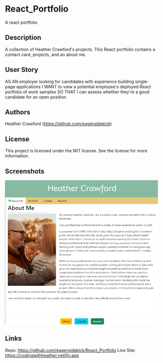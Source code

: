 # React_Portfolio
A react portfolio

## Description
A collection of Heather Crawford's projects. This React portfolio contains a contact card, projects, and an about me.

## User Story
AS AN employer looking for candidates with experience building single-page applications
I WANT to view a potential employee's deployed React portfolio of work samples
SO THAT I can assess whether they're a good candidate for an open position

## Authors
Heather Crawford (https://github.com/eagersidekick)

## License
This project is licensed under the MIT license. See the license for more information.

## Screenshots
![alt text](portfolio.png)

## Links
Repo: https://github.com/eagersidekick/React_Portfolio
Live Site: https://codingwithheather.netlify.app




